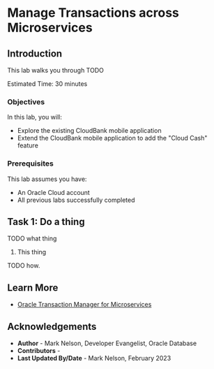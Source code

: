 # Manage Transactions across Microservices

## Introduction

This lab walks you through TODO 

Estimated Time: 30 minutes

### Objectives

In this lab, you will:
* Explore the existing CloudBank mobile application
* Extend the CloudBank mobile application to add the "Cloud Cash" feature

### Prerequisites

This lab assumes you have:
* An Oracle Cloud account
* All previous labs successfully completed

## Task 1: Do a thing

TODO what thing

1. This thing

  TODO how.



## Learn More

* [Oracle Transaction Manager for Microservices](https://www.oracle.com/database/transaction-manager-for-microservices/)


## Acknowledgements
* **Author** - Mark Nelson, Developer Evangelist, Oracle Database
* **Contributors** - [](var:contributors)
* **Last Updated By/Date** - Mark Nelson, February 2023
